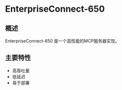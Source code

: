 # EnterpriseConnect-650

## 概述

EnterpriseConnect-650 是一个高性能的MCP服务器实现。

## 主要特性

- 高吞吐量
- 低延迟
- 易于部署
